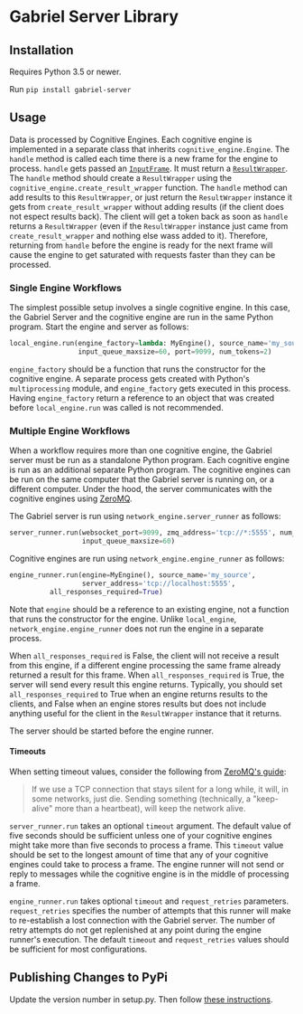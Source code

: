 # Gabriel Server Library

## Installation

Requires Python 3.5 or newer.

Run `pip install gabriel-server`

## Usage

Data is processed by Cognitive Engines. Each cognitive engine is implemented in
a separate class that inherits `cognitive_engine.Engine`. The `handle` method is
called each time there is a new frame for the engine to process. `handle` gets
passed an
[`InputFrame`](https://github.com/cmusatyalab/gabriel/blob/2840808c3d90e4980969b2744877e739723c84bb/protocol/gabriel.proto#L20).
It must return a
[`ResultWrapper`](https://github.com/cmusatyalab/gabriel/blob/2840808c3d90e4980969b2744877e739723c84bb/protocol/gabriel.proto#L33).
The `handle` method should create a `ResultWrapper` using the
`cognitive_engine.create_result_wrapper` function. The `handle` method can add
results to this `ResultWrapper`, or just return the `ResultWrapper` instance it
gets from `create_result_wrapper` without adding results (if the client does not
espect results back). The client will get a token back as soon as `handle`
returns a `ResultWrapper` (even if the `ResultWrapper` instance just came from
`create_result_wrapper` and nothing else wass added to it). Therefore, returning
from `handle` before the engine is ready for the next frame will cause the
engine to get saturated with requests faster than they can be processed.

### Single Engine Workflows

The simplest possible setup involves a single cognitive engine. In this case,
the Gabriel Server and the cognitive engine are run in the same Python program.
Start the engine and server as follows:

```python
local_engine.run(engine_factory=lambda: MyEngine(), source_name='my_source',
                 input_queue_maxsize=60, port=9099, num_tokens=2)
```

`engine_factory` should be a function that runs the constructor for the
cognitive engine. A separate process gets created with Python's
`multiprocessing` module, and `engine_factory` gets executed in this process.
Having `engine_factory` return a reference to an object that was created before
`local_engine.run` was called is not recommended.

### Multiple Engine Workflows

When a workflow requires more than one cognitive engine, the Gabriel server must
be run as a standalone Python program. Each cognitive engine is run as an
additional separate Python program. The cognitive engines can be run on the same
computer that the Gabriel server is running on, or a different computer. Under
the hood, the server communicates with the cognitive engines using
[ZeroMQ](https://zeromq.org/).

The Gabriel server is run using `network_engine.server_runner` as follows:

```python
server_runner.run(websocket_port=9099, zmq_address='tcp://*:5555', num_tokens=2,
                  input_queue_maxsize=60)
```

Cognitive engines are run using `network_engine.engine_runner` as follows:

```python
engine_runner.run(engine=MyEngine(), source_name='my_source',
                  server_address='tcp://localhost:5555',
		  all_responses_required=True)
```

Note that `engine` should be a reference to an existing engine, not a function
that runs the constructor for the engine. Unlike `local_engine`,
`network_engine.engine_runner` does not run the engine in a separate process.

When `all_responses_required` is False, the client will not receive a result
from this engine, if a different engine processing the same frame already
returned a result for this frame. When `all_responses_required` is True,
the server will send every result this engine returns. Typically, you should set
`all_responses_required` to True when an engine returns results to the clients,
and False when an engine stores results but does not include anything useful for
the client in the `ResultWrapper` instance that it returns.

The server should be started before the engine runner.

#### Timeouts

When setting timeout values, consider the following from
[ZeroMQ's guide](http://zguide.zeromq.org/py:chapter4#Shrugging-It-Off):
> If we use a TCP connection that stays silent for a long while, it will, in
> some networks, just die. Sending something (technically, a "keep-alive" more
> than a heartbeat), will keep the network alive.

`server_runner.run` takes an optional `timeout` argument. The default value of
five seconds should be sufficient unless one of your cognitive engines might
take more than five seconds to process a frame. This `timeout` value
should be set to the longest amount of time that any of your cognitive engines
could take to process a frame. The engine runner will not send or reply to
messages while the cognitive engine is in the middle of processing a frame.

`engine_runner.run` takes optional `timeout` and `request_retries` parameters.
`request_retries` specifies the number of attempts that this runner will make to
re-establish a lost connection with the Gabriel server. The number of retry
attempts do not get replenished at any point during the engine runner's
execution. The default `timeout` and `request_retries` values should be
sufficient for most configurations.

## Publishing Changes to PyPi

Update the version number in setup.py. Then follow
[these instructions](https://packaging.python.org/tutorials/packaging-projects/#generating-distribution-archives).
